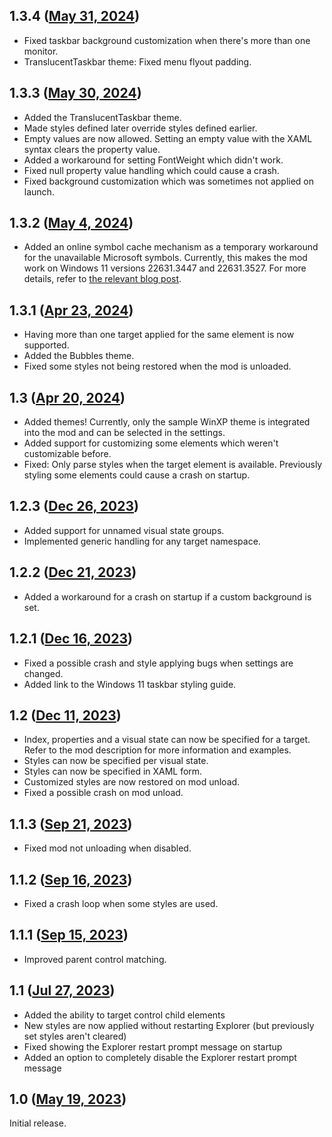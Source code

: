 ## 1.3.4 ([May 31, 2024](https://github.com/ramensoftware/windhawk-mods/blob/ff1acfae87ae906f670c3b0d43f7fbb8c3dcfd03/mods/windows-11-taskbar-styler.wh.cpp))

* Fixed taskbar background customization when there's more than one monitor.
* TranslucentTaskbar theme: Fixed menu flyout padding.

## 1.3.3 ([May 30, 2024](https://github.com/ramensoftware/windhawk-mods/blob/7cb5b296f3dd8385719119f7693a9037e5d9e46f/mods/windows-11-taskbar-styler.wh.cpp))

* Added the TranslucentTaskbar theme.
* Made styles defined later override styles defined earlier.
* Empty values are now allowed. Setting an empty value with the XAML syntax clears the property value.
* Added a workaround for setting FontWeight which didn't work.
* Fixed null property value handling which could cause a crash.
* Fixed background customization which was sometimes not applied on launch.

## 1.3.2 ([May 4, 2024](https://github.com/ramensoftware/windhawk-mods/blob/6fcd66105c7419656b3d34947dacf56a3b06927c/mods/windows-11-taskbar-styler.wh.cpp))

* Added an online symbol cache mechanism as a temporary workaround for the unavailable Microsoft symbols. Currently, this makes the mod work on Windows 11 versions 22631.3447 and 22631.3527. For more details, refer to [the relevant blog post](https://ramensoftware.com/windhawk-and-symbol-download-errors).

## 1.3.1 ([Apr 23, 2024](https://github.com/ramensoftware/windhawk-mods/blob/72258fe7830a25a42dd597bd6b8588f02f4b6152/mods/windows-11-taskbar-styler.wh.cpp))

* Having more than one target applied for the same element is now supported.
* Added the Bubbles theme.
* Fixed some styles not being restored when the mod is unloaded.

## 1.3 ([Apr 20, 2024](https://github.com/ramensoftware/windhawk-mods/blob/085a17c3ddc3084feb9f607b971d4873076d6fb7/mods/windows-11-taskbar-styler.wh.cpp))

* Added themes! Currently, only the sample WinXP theme is integrated into the mod and can be selected in the settings.
* Added support for customizing some elements which weren't customizable before.
* Fixed: Only parse styles when the target element is available. Previously styling some elements could cause a crash on startup.

## 1.2.3 ([Dec 26, 2023](https://github.com/ramensoftware/windhawk-mods/blob/dd6a77e99fd98816a7800be14a834ad988a6cd58/mods/windows-11-taskbar-styler.wh.cpp))

* Added support for unnamed visual state groups.
* Implemented generic handling for any target namespace.

## 1.2.2 ([Dec 21, 2023](https://github.com/ramensoftware/windhawk-mods/blob/955ecfce747cec506a89bdee69c706aea050487a/mods/windows-11-taskbar-styler.wh.cpp))

* Added a workaround for a crash on startup if a custom background is set.

## 1.2.1 ([Dec 16, 2023](https://github.com/ramensoftware/windhawk-mods/blob/881a5daee8bdcf6cdc0e8f6a7ca99ebbeab1f569/mods/windows-11-taskbar-styler.wh.cpp))

* Fixed a possible crash and style applying bugs when settings are changed.
* Added link to the Windows 11 taskbar styling guide.

## 1.2 ([Dec 11, 2023](https://github.com/ramensoftware/windhawk-mods/blob/23129dc99634ad8037cd80cd3f01a7e79b63bcfc/mods/windows-11-taskbar-styler.wh.cpp))

* Index, properties and a visual state can now be specified for a target. Refer to the mod description for more information and examples.
* Styles can now be specified per visual state.
* Styles can now be specified in XAML form.
* Customized styles are now restored on mod unload.
* Fixed a possible crash on mod unload.

## 1.1.3 ([Sep 21, 2023](https://github.com/ramensoftware/windhawk-mods/blob/7eb55c75224aa0dfff6a524fa3d993ece8a41704/mods/windows-11-taskbar-styler.wh.cpp))

* Fixed mod not unloading when disabled.

## 1.1.2 ([Sep 16, 2023](https://github.com/ramensoftware/windhawk-mods/blob/3ab1f3e504481a1a704e331709a3508fe1980eec/mods/windows-11-taskbar-styler.wh.cpp))

* Fixed a crash loop when some styles are used.

## 1.1.1 ([Sep 15, 2023](https://github.com/ramensoftware/windhawk-mods/blob/c8bd45d3c8292364a173776354e9909934fb3817/mods/windows-11-taskbar-styler.wh.cpp))

* Improved parent control matching.

## 1.1 ([Jul 27, 2023](https://github.com/ramensoftware/windhawk-mods/blob/945959053f99f73a7babdd46a097e905f0f1f4e2/mods/windows-11-taskbar-styler.wh.cpp))

* Added the ability to target control child elements
* New styles are now applied without restarting Explorer (but previously set styles aren't cleared)
* Fixed showing the Explorer restart prompt message on startup
* Added an option to completely disable the Explorer restart prompt message

## 1.0 ([May 19, 2023](https://github.com/ramensoftware/windhawk-mods/blob/dd94ba0dad734db104daf98094a6497bb2911039/mods/windows-11-taskbar-styler.wh.cpp))

Initial release.
